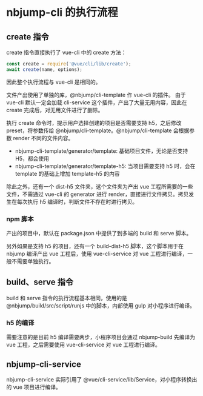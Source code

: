 # nbjump-cli 的执行流程

## create 指令

create 指令直接执行了 vue-cli 中的 create 方法：

```javascript
const create = require('@vue/cli/lib/create');
await create(name, options);
```

因此整个执行流程与 vue-cli 是相同的。

文件产出使用了单独的库，@nbjump/cli-template 作 vue-cli 的插件。 由于 vue-cli 默认一定会加载 cli-service 这个插件，产出了大量无用内容，因此在 create 完成后，对无用文件进行了删除。

执行 create 命令时，提示用户选择创建的项目是否需要支持 h5，之后修改 preset，将参数传给 @nbjump/cli-template。@nbjump/cli-template 会根据参数 render 不同的文件内容。

- nbjump-cli-template/generator/template: 基础项目文件，无论是否支持 H5，都会使用
- nbjump-cli-template/generator/template-h5: 当项目需要支持 h5 时，会在 template 的基础上增加 template-h5 的内容

除此之外，还有一个 dist-h5 文件夹，这个文件夹为产出 vue 工程所需要的一些文件，不需通过 vue-cli 的 generator 进行 render，直接进行文件拷贝。拷贝发生在每次执行 h5 编译时，判断文件不存在时进行拷贝。

### npm 脚本

产出的项目中，默认在 package.json 中提供了到多端的 build 和 serve 脚本。

另外如果是支持 h5 的项目，还有一个 build-dist-h5 脚本，这个脚本用于在 nbjump 编译产出 vue 工程后，使用 vue-cli-service 对 vue 工程进行编译，一般不需要单独执行。

## build、serve 指令

build 和 serve 指令的执行流程基本相同，使用的是 @nbjump/build/src/script/runjs 中的脚本，内部使用 gulp 对小程序进行编译。

### h5 的编译

需要注意的是目前 h5 编译需要两步，小程序项目会通过 nbjump-build 先编译为 vue 工程，之后需要使用 vue-cli-service 对 vue 工程进行编译。


## nbjump-cli-service

nbjump-cli-service 实际引用了 @vue/cli-service/lib/Service，对小程序转换出的 vue 项目进行编译。

